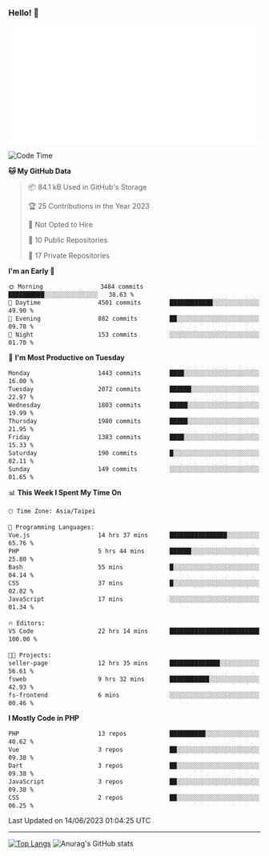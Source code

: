 ### Hello! 👋

![Metrics](/metrics.classic.svg)

<!--START_SECTION:waka-->
![Code Time](http://img.shields.io/badge/Code%20Time-290%20hrs%2041%20mins-blue)

**🐱 My GitHub Data** 

> 📦 84.1 kB Used in GitHub's Storage 
 > 
> 🏆 25 Contributions in the Year 2023
 > 
> 🚫 Not Opted to Hire
 > 
> 📜 10 Public Repositories 
 > 
> 🔑 17 Private Repositories 
 > 
**I'm an Early 🐤** 

```text
🌞 Morning                3484 commits        ██████████░░░░░░░░░░░░░░░   38.63 % 
🌆 Daytime                4501 commits        ████████████░░░░░░░░░░░░░   49.90 % 
🌃 Evening                882 commits         ██░░░░░░░░░░░░░░░░░░░░░░░   09.78 % 
🌙 Night                  153 commits         ░░░░░░░░░░░░░░░░░░░░░░░░░   01.70 % 
```
📅 **I'm Most Productive on Tuesday** 

```text
Monday                   1443 commits        ████░░░░░░░░░░░░░░░░░░░░░   16.00 % 
Tuesday                  2072 commits        ██████░░░░░░░░░░░░░░░░░░░   22.97 % 
Wednesday                1803 commits        █████░░░░░░░░░░░░░░░░░░░░   19.99 % 
Thursday                 1980 commits        █████░░░░░░░░░░░░░░░░░░░░   21.95 % 
Friday                   1383 commits        ████░░░░░░░░░░░░░░░░░░░░░   15.33 % 
Saturday                 190 commits         █░░░░░░░░░░░░░░░░░░░░░░░░   02.11 % 
Sunday                   149 commits         ░░░░░░░░░░░░░░░░░░░░░░░░░   01.65 % 
```


📊 **This Week I Spent My Time On** 

```text
🕑︎ Time Zone: Asia/Taipei

💬 Programming Languages: 
Vue.js                   14 hrs 37 mins      ████████████████░░░░░░░░░   65.76 % 
PHP                      5 hrs 44 mins       ██████░░░░░░░░░░░░░░░░░░░   25.80 % 
Bash                     55 mins             █░░░░░░░░░░░░░░░░░░░░░░░░   04.14 % 
CSS                      37 mins             █░░░░░░░░░░░░░░░░░░░░░░░░   02.82 % 
JavaScript               17 mins             ░░░░░░░░░░░░░░░░░░░░░░░░░   01.34 % 

🔥 Editors: 
VS Code                  22 hrs 14 mins      █████████████████████████   100.00 % 

🐱‍💻 Projects: 
seller-page              12 hrs 35 mins      ██████████████░░░░░░░░░░░   56.61 % 
fsweb                    9 hrs 32 mins       ███████████░░░░░░░░░░░░░░   42.93 % 
fs-frontend              6 mins              ░░░░░░░░░░░░░░░░░░░░░░░░░   00.46 % 
```

**I Mostly Code in PHP** 

```text
PHP                      13 repos            ██████████░░░░░░░░░░░░░░░   40.62 % 
Vue                      3 repos             ██░░░░░░░░░░░░░░░░░░░░░░░   09.38 % 
Dart                     3 repos             ██░░░░░░░░░░░░░░░░░░░░░░░   09.38 % 
JavaScript               3 repos             ██░░░░░░░░░░░░░░░░░░░░░░░   09.38 % 
CSS                      2 repos             ██░░░░░░░░░░░░░░░░░░░░░░░   06.25 % 
```




 Last Updated on 14/06/2023 01:04:25 UTC
<!--END_SECTION:waka-->

<hr>

<span style="display:inline-block">[![Top Langs](https://github-readme-stats.vercel.app/api/top-langs/?username=maureendadap&layout=compact&theme=transparent)](https://github.com/anuraghazra/github-readme-stats)</span>
<span style="display:inline-block">![Anurag's GitHub stats](https://github-readme-stats.vercel.app/api?username=maureendadap&show_icons=true&theme=transparent&count_private=true)</span>

<!--
**MaureenDadap/maureendadap** is a ✨ _special_ ✨ repository because its `README.md` (this file) appears on your GitHub profile.

Here are some ideas to get you started:

- 🔭 I’m currently working on ...
- 🌱 I’m currently learning ...
- 👯 I’m looking to collaborate on ...
- 🤔 I’m looking for help with ...
- 💬 Ask me about ...
- 📫 How to reach me: ...
- 😄 Pronouns: ...
- ⚡ Fun fact: ...
-->
